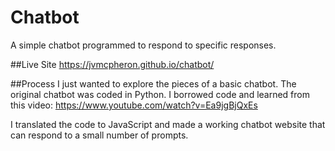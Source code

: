 # Chatbot
A simple chatbot programmed to respond to specific responses. 

##Live Site
https://jvmcpheron.github.io/chatbot/ 

##Process
I just wanted to explore the pieces of a basic chatbot. The original chatbot was coded in Python. I borrowed code and learned from this video: https://www.youtube.com/watch?v=Ea9jgBjQxEs 

I translated the code to JavaScript and made a working chatbot website that can respond to a small number of prompts.
